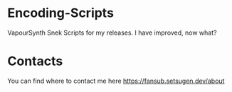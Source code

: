 # Encoding-Scripts

VapourSynth Snek Scripts for my releases. I have improved, now what?

# Contacts

You can find where to contact me here https://fansub.setsugen.dev/about
